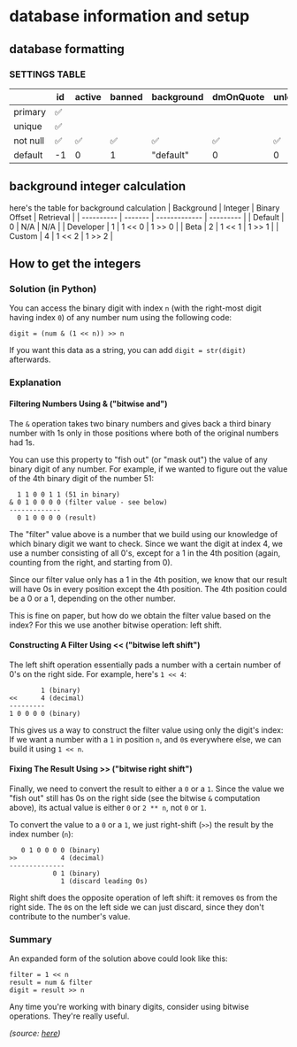 # database information and setup

## database formatting
### SETTINGS TABLE
|          | id  | active | banned | background | dmOnQuote | unlocks | customBg |
| -------- | --- | ------ | ------ | ---------- | --------- | ------- | -------- |
| primary  | ✅   |        |        |            |           |         |          |
| unique   | ✅   |        |        |            |           |         |          |
| not null | ✅   | ✅      | ✅      | ✅          | ✅         | ✅       |          |
| default  | -1  | 0      | 1      | "default"  | 0         | 0       | *NULL*   |

## background integer calculation
here's the table for background calculation
| Background | Integer | Binary Offset | Retrieval |
| ---------- | ------- | ------------- | --------- |
| Default    | 0       | N/A           | N/A       |
| Developer  | 1       | 1 << 0        | 1 >> 0    |
| Beta       | 2       | 1 << 1        | 1 >> 1    |
| Custom     | 4       | 1 << 2        | 1 >> 2    |

## How to get the integers
### Solution (in Python)

You can access the binary digit with index `n` (with the right-most digit having index `0`) of any number num using the following code:
```
digit = (num & (1 << n)) >> n
```
If you want this data as a string, you can add `digit = str(digit)` afterwards.
### Explanation
#### Filtering Numbers Using & ("bitwise and")

The `&` operation takes two binary numbers and gives back a third binary number with 1s only in those positions where both of the original numbers had 1s.

You can use this property to "fish out" (or "mask out") the value of any binary digit of any number. For example, if we wanted to figure out the value of the 4th binary digit of the number 51:
```
  1 1 0 0 1 1 (51 in binary)
& 0 1 0 0 0 0 (filter value - see below)
-------------
  0 1 0 0 0 0 (result)
```
The "filter" value above is a number that we build using our knowledge of which binary digit we want to check. Since we want the digit at index 4, we use a number consisting of all 0's, except for a 1 in the 4th position (again, counting from the right, and starting from 0).

Since our filter value only has a 1 in the 4th position, we know that our result will have 0s in every position except the 4th position. The 4th position could be a 0 or a 1, depending on the other number.

This is fine on paper, but how do we obtain the filter value based on the index? For this we use another bitwise operation: left shift.
#### Constructing A Filter Using << ("bitwise left shift")

The left shift operation essentially pads a number with a certain number of 0's on the right side. For example, here's `1 << 4`:
```
        1 (binary)
<<      4 (decimal)
---------
1 0 0 0 0 (binary)
``````
This gives us a way to construct the filter value using only the digit's index: If we want a number with a `1` in position `n`, and `0`s everywhere else, we can build it using `1 << n`.
#### Fixing The Result Using >> ("bitwise right shift")

Finally, we need to convert the result to either a `0` or a `1`. Since the value we "fish out" still has 0s on the right side (see the bitwise `&` computation above), its actual value is either `0` or `2 ** n`, not `0` or `1`.

To convert the value to a `0` or a `1`, we just right-shift (`>>`) the result by the index number (`n`):
```
   0 1 0 0 0 0 (binary)
>>           4 (decimal)
--------------
           0 1 (binary)
             1 (discard leading 0s)
```
Right shift does the opposite operation of left shift: it removes `0`s from the right side. The `0`s on the left side we can just discard, since they don't contribute to the number's value.
### Summary

An expanded form of the solution above could look like this:
```
filter = 1 << n
result = num & filter
digit = result >> n
```
Any time you're working with binary digits, consider using bitwise operations. They're really useful.

*(source: [here](https://stackoverflow.com/questions/49079440/access-an-element-of-a-binary-number-in-python))*
